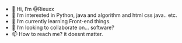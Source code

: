 - 👋 Hi, I’m @Rieuxx
- 👀 I’m interested in Python, java and algorithm and html css java.. etc.
- 🌱 I’m currently learning Front-end things.
- 💞️ I’m looking to collaborate on... software?
- 📫 How to reach me? it doesnt matter.

<!---
Rieuxx/Rieuxx is a ✨ special ✨ repository because its `README.md` (this file) appears on your GitHub profile.
You can click the Preview link to take a look at your changes.
--->
